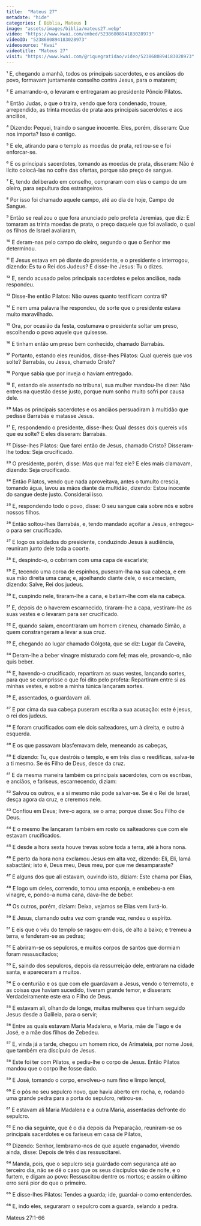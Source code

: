 ```yaml
---
title:  "Mateus 27"
metadate: "hide"
categories: [ Biblia, Mateus ]
image: "assets/images/biblia/mateus27.webp"
video: "https://www.kwai.com/embed/5238680894183028973"
videoID: "5238680894183028973"
videosource: "Kwai"
videotitle: "Mateus 27"
visit: "https://www.kwai.com/@riquegratidao/video/5238680894183028973"
---
```


¹ E, chegando a manhã, todos os principais sacerdotes, e os anciãos do povo, formavam juntamente conselho contra Jesus, para o matarem;

² E amarrando-o, o levaram e entregaram ao presidente Pôncio Pilatos.

³ Então Judas, o que o traíra, vendo que fora condenado, trouxe, arrependido, as trinta moedas de prata aos principais sacerdotes e aos anciãos,

⁴ Dizendo: Pequei, traindo o sangue inocente. Eles, porém, disseram: Que nos importa? Isso é contigo.

⁵ E ele, atirando para o templo as moedas de prata, retirou-se e foi enforcar-se.

⁶ E os principais sacerdotes, tomando as moedas de prata, disseram: Não é lícito colocá-las no cofre das ofertas, porque são preço de sangue.

⁷ E, tendo deliberado em conselho, compraram com elas o campo de um oleiro, para sepultura dos estrangeiros.

⁸ Por isso foi chamado aquele campo, até ao dia de hoje, Campo de Sangue.

⁹ Então se realizou o que fora anunciado pelo profeta Jeremias, que diz: E tomaram as trinta moedas de prata, o preço daquele que foi avaliado, o qual os filhos de Israel avaliaram,

¹⁰ E deram-nas pelo campo do oleiro, segundo o que o Senhor me determinou.

¹¹ E Jesus estava em pé diante do presidente, e o presidente o interrogou, dizendo: És tu o Rei dos Judeus? E disse-lhe Jesus: Tu o dizes.

¹² E, sendo acusado pelos principais sacerdotes e pelos anciãos, nada respondeu.

¹³ Disse-lhe então Pilatos: Não ouves quanto testificam contra ti?

¹⁴ E nem uma palavra lhe respondeu, de sorte que o presidente estava muito maravilhado.

¹⁵ Ora, por ocasião da festa, costumava o presidente soltar um preso, escolhendo o povo aquele que quisesse.

¹⁶ E tinham então um preso bem conhecido, chamado Barrabás.

¹⁷ Portanto, estando eles reunidos, disse-lhes Pilatos: Qual quereis que vos solte? Barrabás, ou Jesus, chamado Cristo?

¹⁸ Porque sabia que por inveja o haviam entregado.

¹⁹ E, estando ele assentado no tribunal, sua mulher mandou-lhe dizer: Não entres na questão desse justo, porque num sonho muito sofri por causa dele.

²⁰ Mas os principais sacerdotes e os anciãos persuadiram à multidão que pedisse Barrabás e matasse Jesus.

²¹ E, respondendo o presidente, disse-lhes: Qual desses dois quereis vós que eu solte? E eles disseram: Barrabás.

²² Disse-lhes Pilatos: Que farei então de Jesus, chamado Cristo? Disseram-lhe todos: Seja crucificado.

²³ O presidente, porém, disse: Mas que mal fez ele? E eles mais clamavam, dizendo: Seja crucificado.

²⁴ Então Pilatos, vendo que nada aproveitava, antes o tumulto crescia, tomando água, lavou as mãos diante da multidão, dizendo: Estou inocente do sangue deste justo. Considerai isso.

²⁵ E, respondendo todo o povo, disse: O seu sangue caia sobre nós e sobre nossos filhos.

²⁶ Então soltou-lhes Barrabás, e, tendo mandado açoitar a Jesus, entregou-o para ser crucificado.

²⁷ E logo os soldados do presidente, conduzindo Jesus à audiência, reuniram junto dele toda a coorte.

²⁸ E, despindo-o, o cobriram com uma capa de escarlate;

²⁹ E, tecendo uma coroa de espinhos, puseram-lha na sua cabeça, e em sua mão direita uma cana; e, ajoelhando diante dele, o escarneciam, dizendo: Salve, Rei dos judeus.

³⁰ E, cuspindo nele, tiraram-lhe a cana, e batiam-lhe com ela na cabeça.

³¹ E, depois de o haverem escarnecido, tiraram-lhe a capa, vestiram-lhe as suas vestes e o levaram para ser crucificado.

³² E, quando saíam, encontraram um homem cireneu, chamado Simão, a quem constrangeram a levar a sua cruz.

³³ E, chegando ao lugar chamado Gólgota, que se diz: Lugar da Caveira,

³⁴ Deram-lhe a beber vinagre misturado com fel; mas ele, provando-o, não quis beber.

³⁵ E, havendo-o crucificado, repartiram as suas vestes, lançando sortes, para que se cumprisse o que foi dito pelo profeta: Repartiram entre si as minhas vestes, e sobre a minha túnica lançaram sortes.

³⁶ E, assentados, o guardavam ali.

³⁷ E por cima da sua cabeça puseram escrita a sua acusação: este é jesus, o rei dos judeus.

³⁸ E foram crucificados com ele dois salteadores, um à direita, e outro à esquerda.

³⁹ E os que passavam blasfemavam dele, meneando as cabeças,

⁴⁰ E dizendo: Tu, que destróis o templo, e em três dias o reedificas, salva-te a ti mesmo. Se és Filho de Deus, desce da cruz.

⁴¹ E da mesma maneira também os principais sacerdotes, com os escribas, e anciãos, e fariseus, escarnecendo, diziam:

⁴² Salvou os outros, e a si mesmo não pode salvar-se. Se é o Rei de Israel, desça agora da cruz, e creremos nele.

⁴³ Confiou em Deus; livre-o agora, se o ama; porque disse: Sou Filho de Deus.

⁴⁴ E o mesmo lhe lançaram também em rosto os salteadores que com ele estavam crucificados.

⁴⁵ E desde a hora sexta houve trevas sobre toda a terra, até à hora nona.

⁴⁶ E perto da hora nona exclamou Jesus em alta voz, dizendo: Eli, Eli, lamá sabactâni; isto é, Deus meu, Deus meu, por que me desamparaste?

⁴⁷ E alguns dos que ali estavam, ouvindo isto, diziam: Este chama por Elias,

⁴⁸ E logo um deles, correndo, tomou uma esponja, e embebeu-a em vinagre, e, pondo-a numa cana, dava-lhe de beber.

⁴⁹ Os outros, porém, diziam: Deixa, vejamos se Elias vem livrá-lo.

⁵⁰ E Jesus, clamando outra vez com grande voz, rendeu o espírito.

⁵¹ E eis que o véu do templo se rasgou em dois, de alto a baixo; e tremeu a terra, e fenderam-se as pedras;

⁵² E abriram-se os sepulcros, e muitos corpos de santos que dormiam foram ressuscitados;

⁵³ E, saindo dos sepulcros, depois da ressurreição dele, entraram na cidade santa, e apareceram a muitos.

⁵⁴ E o centurião e os que com ele guardavam a Jesus, vendo o terremoto, e as coisas que haviam sucedido, tiveram grande temor, e disseram: Verdadeiramente este era o Filho de 
Deus.

⁵⁵ E estavam ali, olhando de longe, muitas mulheres que tinham seguido Jesus desde a Galileia, para o servir;

⁵⁶ Entre as quais estavam Maria Madalena, e Maria, mãe de Tiago e de José, e a mãe dos filhos de Zebedeu.

⁵⁷ E, vinda já a tarde, chegou um homem rico, de Arimateia, por nome José, que também era discípulo de Jesus.

⁵⁸ Este foi ter com Pilatos, e pediu-lhe o corpo de Jesus. Então Pilatos mandou que o corpo lhe fosse dado.

⁵⁹ E José, tomando o corpo, envolveu-o num fino e limpo lençol,

⁶⁰ E o pôs no seu sepulcro novo, que havia aberto em rocha, e, rodando uma grande pedra para a porta do sepulcro, retirou-se.

⁶¹ E estavam ali Maria Madalena e a outra Maria, assentadas defronte do sepulcro.

⁶² E no dia seguinte, que é o dia depois da Preparação, reuniram-se os principais sacerdotes e os fariseus em casa de Pilatos,

⁶³ Dizendo: Senhor, lembramo-nos de que aquele enganador, vivendo ainda, disse: Depois de três dias ressuscitarei.

⁶⁴ Manda, pois, que o sepulcro seja guardado com segurança até ao terceiro dia, não se dê o caso que os seus discípulos vão de noite, e o furtem, e digam ao povo: Ressuscitou dentre os mortos; e assim o último erro será pior do que o primeiro.

⁶⁵ E disse-lhes Pilatos: Tendes a guarda; ide, guardai-o como entenderdes.

⁶⁶ E, indo eles, seguraram o sepulcro com a guarda, selando a pedra. 




Mateus 27:1-66